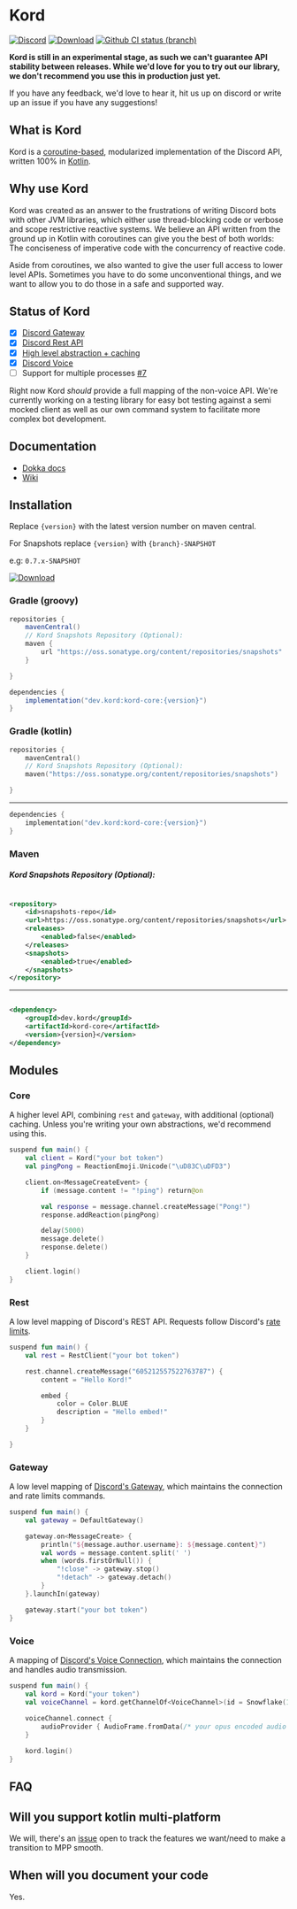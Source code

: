 # Kord

[![Discord](https://img.shields.io/discord/556525343595298817.svg?color=&label=Kord&logo=discord&style=for-the-badge)](https://discord.gg/6jcx5ev)
[![Download](https://img.shields.io/maven-central/v/dev.kord/kord-core.svg?label=Maven%20Central&style=for-the-badge)](https://search.maven.org/search?q=g:%22dev.kord%22%20AND%20a:%22kord-core%22)
[![Github CI status (branch)](https://img.shields.io/github/workflow/status/kordlib/kord/CI/master?label=CI&style=for-the-badge)]()

__Kord is still in an experimental stage, as such we can't guarantee API stability between releases. While we'd love for
you to try out our library, we don't recommend you use this in production just yet.__

If you have any feedback, we'd love to hear it, hit us up on discord or write up an issue if you have any suggestions!

## What is Kord

Kord is a [coroutine-based](https://kotlinlang.org/docs/reference/coroutines-overview.html), modularized implementation
of the Discord API, written 100% in [Kotlin](https://kotlinlang.org/).

## Why use Kord

Kord was created as an answer to the frustrations of writing Discord bots with other JVM libraries, which either use
thread-blocking code or verbose and scope restrictive reactive systems. We believe an API written from the ground up in
Kotlin with coroutines can give you the best of both worlds: The conciseness of imperative code with the concurrency of
reactive code.

Aside from coroutines, we also wanted to give the user full access to lower level APIs. Sometimes you have to do some
unconventional things, and we want to allow you to do those in a safe and supported way.

## Status of Kord

* [X] [Discord Gateway](https://github.com/kordlib/kord/tree/master/gateway)
* [x] [Discord Rest API](https://github.com/kordlib/kord/tree/master/rest)
* [X] [High level abstraction + caching](https://github.com/kordlib/kord/tree/master/core)
* [X] [Discord Voice](https://github.com/kordlib/kord/tree/master/voice)
* [ ] Support for multiple processes [#7](https://github.com/kordlib/kord/issues/7)

Right now Kord *should* provide a full mapping of the non-voice API. We're currently working on a testing library for
easy bot testing against a semi mocked client as well as our own command system to facilitate more complex bot
development.

## Documentation

* [Dokka docs](https://kordlib.github.io/kord/)
* [Wiki](https://github.com/kordlib/kord/wiki)

## Installation

Replace `{version}` with the latest version number on maven central.

For Snapshots replace `{version}` with `{branch}-SNAPSHOT` 

e.g: `0.7.x-SNAPSHOT`

[![Download](https://img.shields.io/maven-central/v/dev.kord/kord-core.svg?label=Maven%20Central&style=for-the-badge)](https://search.maven.org/search?q=g:%22dev.kord%22%20AND%20a:%22kord-core%22)

### Gradle (groovy)

```groovy
repositories {
    mavenCentral()
    // Kord Snapshots Repository (Optional):
    maven {
        url "https://oss.sonatype.org/content/repositories/snapshots"
    }

}
```

```groovy
dependencies {
    implementation("dev.kord:kord-core:{version}")
}
```

### Gradle (kotlin)

```kotlin
repositories {
    mavenCentral()
    // Kord Snapshots Repository (Optional):
    maven("https://oss.sonatype.org/content/repositories/snapshots")

}
```

---

```kotlin
dependencies {
    implementation("dev.kord:kord-core:{version}")
}
```

### Maven

##### Kord Snapshots Repository (Optional):

```xml

<repository>
    <id>snapshots-repo</id>
    <url>https://oss.sonatype.org/content/repositories/snapshots</url>
    <releases>
        <enabled>false</enabled>
    </releases>
    <snapshots>
        <enabled>true</enabled>
    </snapshots>
</repository>
```

---

```xml

<dependency>
    <groupId>dev.kord</groupId>
    <artifactId>kord-core</artifactId>
    <version>{version}</version>
</dependency>
```

## Modules

### Core

A higher level API, combining `rest` and `gateway`, with additional (optional) caching. Unless you're writing your own
abstractions, we'd recommend using this.

```kotlin
suspend fun main() {
    val client = Kord("your bot token")
    val pingPong = ReactionEmoji.Unicode("\uD83C\uDFD3")

    client.on<MessageCreateEvent> {
        if (message.content != "!ping") return@on

        val response = message.channel.createMessage("Pong!")
        response.addReaction(pingPong)

        delay(5000)
        message.delete()
        response.delete()
    }

    client.login()
}
```

### Rest

A low level mapping of Discord's REST API. Requests follow
Discord's [rate limits](https://discord.com/developers/docs/topics/rate-limits).

```kotlin
suspend fun main() {
    val rest = RestClient("your bot token")

    rest.channel.createMessage("605212557522763787") {
        content = "Hello Kord!"

        embed {
            color = Color.BLUE
            description = "Hello embed!"
        }
    }

}
```

### Gateway

A low level mapping of [Discord's Gateway](https://discord.com/developers/docs/topics/gateway), which maintains the
connection and rate limits commands.

```kotlin
suspend fun main() {
    val gateway = DefaultGateway()

    gateway.on<MessageCreate> {
        println("${message.author.username}: ${message.content}")
        val words = message.content.split(' ')
        when (words.firstOrNull()) {
            "!close" -> gateway.stop()
            "!detach" -> gateway.detach()
        }
    }.launchIn(gateway)

    gateway.start("your bot token")
}
```


### Voice

A mapping of [Discord's Voice Connection](https://discord.com/developers/docs/topics/voice-connections), which maintains the connection and handles audio transmission.

```kotlin
suspend fun main() {
    val kord = Kord("your token")
    val voiceChannel = kord.getChannelOf<VoiceChannel>(id = Snowflake(1))!!
    
    voiceChannel.connect {
        audioProvider { AudioFrame.fromData(/* your opus encoded audio */) }
    }

    kord.login()
}
```

## FAQ

## Will you support kotlin multi-platform

We will, there's an [issue](https://github.com/kordlib/kord/issues/69) open to track the features we want/need to make a
transition to MPP smooth.

## When will you document your code

Yes.
